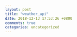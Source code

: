 ```yaml
---
layout: post
title: "weather_api"
date: 2018-12-13 17:53:26 +0800
comments: true
categories: uncategorized
---
```

